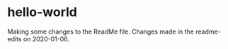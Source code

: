 # hello-world

Making some changes to the ReadMe file.
Changes made in the readme-edits on 2020-01-06.
